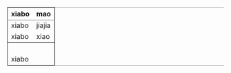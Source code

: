 <table border="2" cellspacing="0" cellpadding="6" rules="groups" frame="hsides">


<colgroup>
<col  class="left" />

<col  class="left" />
</colgroup>
<thead>
<tr>
<th scope="col" class="left">xiabo</th>
<th scope="col" class="left">mao</th>
</tr>
</thead>

<tbody>
<tr>
<td class="left">xiabo</td>
<td class="left">jiajia</td>
</tr>


<tr>
<td class="left">xiabo</td>
<td class="left">xiao</td>
</tr>
</tbody>

<tbody>
<tr>
<td class="left">&#xa0;</td>
<td class="left">&#xa0;</td>
</tr>


<tr>
<td class="left">xiabo</td>
<td class="left">&#xa0;</td>
</tr>
</tbody>
</table>
